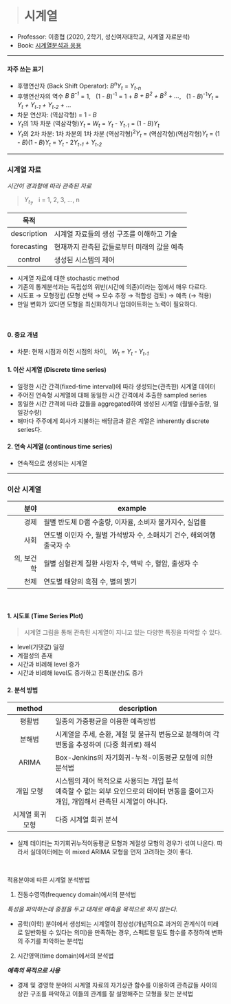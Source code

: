 > # 시계열

- Professor: 이종협 (2020, 2학기, 성신여자대학교, 시계열 자료분석)
- Book: [시계열분석과 응용](https://book.naver.com/bookdb/book_detail.nhn?bid=2885511)

---

#### 자주 쓰는 표기

- 후행연산자 (Back Shift Operator): <i>B<sup>n</sup>Y<sub>t</sub></i> = <i>Y<sub>t-n</sub></i>
- 후행연산자의 역수
  <i>B B<sup>-1</sup></i> = 1, &nbsp; (1 - <i>B</i>)<sup>-1</sup> = 1 + <i>B + B<sup>2</sup> + B<sup>3</sup> + ...</i>, &nbsp; (1 - <i>B</i>)<sup>-1</sup><i>Y<sub>t</sub></i> = <i>Y<sub>t</sub> + Y<sub>t-1</sub> + Y<sub>t-2</sub> + ...</i>
- 차분 연산자: (역삼각형) = 1 - <i>B</i>
- <i>Y<sub>t</sub></i>의 1차 차분
  (역삼각형)<i>Y<sub>t</sub></i> = <i>W<sub>t</sub></i> = <i>Y<sub>t</sub></i> - <i>Y<sub>t-1</sub></i> = (1 - <i>B</i>)<i>Y<sub>t</sub></i>
- <i>Y<sub>t</sub></i>의 2차 차분: 1차 차분의 1차 차분
  (역삼각형)<sup>2</sup><i>Y<sub>t</sub></i> = (역삼각형)(역삼각형)<i>Y<sub>t</sub></i> = (1 - <i>B</i>)(1 - <i>B</i>)<i>Y<sub>t</sub></i> = <i>Y<sub>t</sub></i> - 2<i>Y<sub>t-1</sub> + Y<sub>t-2</sub></i>

---

### 시계열 자료

_시간이 경과함에 따라 관측된 자료_

> <i>Y<sub>t<sub>1</sub></sub></i>, &nbsp; i = 1, 2, 3, ..., n

|    목적     |                                             |
| :---------: | ------------------------------------------- |
| description | 시계열 자료들의 생성 구조를 이해하고 기술   |
| forecasting | 현재까지 관측된 값들로부터 미래의 값을 예측 |
|   control   | 생성된 시스템의 제어                        |

- 시계열 자료에 대한 stochastic method
- 기존의 통계분석과는 독립성의 위반(시간에 의존)이라는 점에서 매우 다르다.
- 시도표 → 모형정립 (모형 선택 → 모수 추정 → 적합성 검토) → 예측 (→ 적용)
- 만일 변화가 있다면 모형을 최신화하거나 업데이트하는 노력이 필요하다.

<br />

#### 0. 중요 개념

- 차분: 현재 시점과 이전 시점의 차이, &nbsp; <i>W<sub>t</sub> = Y<sub>t</sub> - Y<sub>t-1</sub></i>

#### 1. 이산 시계열 (Discrete time series)

- 일정한 시간 간격(fixed-time interval)에 따라 생성되는(관측한) 시계열 데이터
- 주어진 연속형 시계열에 대해 동일한 시간 간격에서 추출한 sampled series
- 동일한 시간 간격에 따라 값들을 aggregated하여 생성된 시계열 (월별수출량, 일일강수량)
- 해마다 주주에게 회사가 지불하는 배당금과 같은 계열은 inherently discrete series다.

#### 2. 연속 시계열 (continous time series)

- 연속적으로 생성되는 시계열

---

### 이산 시계열

|       분야 | example                                                               |
| ---------: | --------------------------------------------------------------------- |
|       경제 | 월별 반도체 D램 수출량, 이자율, 소비자 물가지수, 실업률               |
|       사회 | 연도별 이민자 수, 월별 가석방자 수, 소매치기 건수, 해외여행 출국자 수 |
| 의, 보건학 | 월별 심혈관계 질환 사망자 수, 맥박 수, 혈압, 출생자 수                |
|       천제 | 연도별 태양의 흑점 수, 별의 밝기                                      |

<br />

#### 1. 시도표 (Time Series Plot)

> 시계열 그림을 통해 관측된 시계열이 지니고 있는 다양한 특징을 파악할 수 있다.

- level(기댓값) 일정
- 계절성의 존재
- 시간과 비례해 level 증가
- 시간과 비례해 level도 증가하고 진폭(분산)도 증가

#### 2. 분석 방법

|      method      | description                                                                                                                                 |
| :--------------: | ------------------------------------------------------------------------------------------------------------------------------------------- |
|      평활법      | 일종의 가중평균을 이용한 예측방법                                                                                                           |
|      분해법      | 시계열을 추세, 순환, 계절 및 불규칙 변동으로 분해하여 각 변동을 추정하여 (다중 회귀로) 해석                                                 |
|      ARIMA       | Box-Jenkins의 자기회귀-누적-이동평균 모형에 의한 분석법                                                                                     |
|    개입 모형     | 시스템의 제어 목적으로 사용되는 개입 분석<br />예측할 수 없는 외부 요인으로의 데이터 변동을 줄이고자 개입, 개입해서 관측된 시계열이 아니다. |
| 시계열 회귀 모형 | 다중 시계열 회귀 분석                                                                                                                       |

- 실제 데이터는 자기회귀누적이동평균 모형과 계절성 모형의 경우가 섞여 나온다. 따라서 실데이터에는 이 mixed ARIMA 모형을 먼저 고려하는 것이 좋다.

<br />

적용분야에 따른 시계열 분석방법

1. 진동수영역(frequency domain)에서의 분석법<!-- 우리 과목에서는 다루지 않습니다. -->

_특성을 파악하는데 중점을 두고 대체로 예측을 목적으로 하지 않는다._

- 공학(이학) 분야에서 생성되는 시계열이 정상성(개념적으로 과거의 관계식이 미래로 일반화될 수 있다는 의미)을 만족하는 경우, 스펙트럴 밀도 함수를 추정하여 변화의 주기를 파악하는 분석법

2. 시간영역(time domain)에서의 분석법

**_예측의 목적으로 사용_**

- 경제 및 경영학 분야의 시계열 자료의 자기상관 함수를 이용하여 관측값들 사이의 상관 구조를 파악하고 이들의 관계를 잘 설명해주는 모형을 찾는 분석법
